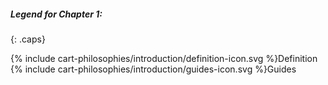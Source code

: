 ##### Legend for Chapter 1:
{: .caps}

<div>{% include cart-philosophies/introduction/definition-icon.svg %}Definition</div>

<div>{% include cart-philosophies/introduction/guides-icon.svg %}Guides</div>

